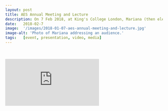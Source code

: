 ```yaml
---
layout: post
title: AES Annual Meeting and Lecture
description: On 7 Feb 2018, at King's College London, Mariana (then elected chair) gave a public lecture after the annual meeting. The meeting was followed by a social at the Shakespeare’s Head in Holbourn.
date:   2018-02-7
image:  '/images/2018-01-07-aes-annual-meeting-and-lecture.jpg'
image-alt: 'Photo of Mariana addressing an audience.'
tags:   [event, presentation, video, media]
---
```


<br>

<p><iframe title="AES Annual Meeting and Lecture." src="https://www.youtube.com/embed/13pabIzz8zI" loading="lazy" frameborder="0" allowfullscreen></iframe></p>
